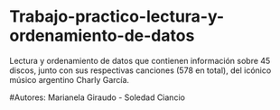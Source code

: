 # Trabajo-practico-lectura-y-ordenamiento-de-datos
Lectura y ordenamiento de datos que contienen información sobre 45 discos, junto con sus respectivas canciones (578 en total), del icónico músico argentino Charly García.

#Autores:
Marianela Giraudo - Soledad Ciancio
